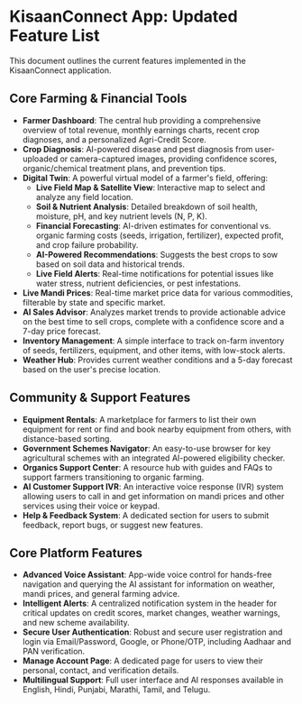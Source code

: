 # KisaanConnect App: Updated Feature List

This document outlines the current features implemented in the KisaanConnect application.

## Core Farming & Financial Tools

- **Farmer Dashboard**: The central hub providing a comprehensive overview of total revenue, monthly earnings charts, recent crop diagnoses, and a personalized Agri-Credit Score.
- **Crop Diagnosis**: AI-powered disease and pest diagnosis from user-uploaded or camera-captured images, providing confidence scores, organic/chemical treatment plans, and prevention tips.
- **Digital Twin**: A powerful virtual model of a farmer's field, offering:
    - **Live Field Map & Satellite View**: Interactive map to select and analyze any field location.
    - **Soil & Nutrient Analysis**: Detailed breakdown of soil health, moisture, pH, and key nutrient levels (N, P, K).
    - **Financial Forecasting**: AI-driven estimates for conventional vs. organic farming costs (seeds, irrigation, fertilizer), expected profit, and crop failure probability.
    - **AI-Powered Recommendations**: Suggests the best crops to sow based on soil data and historical trends.
    - **Live Field Alerts**: Real-time notifications for potential issues like water stress, nutrient deficiencies, or pest infestations.
- **Live Mandi Prices**: Real-time market price data for various commodities, filterable by state and specific market.
- **AI Sales Advisor**: Analyzes market trends to provide actionable advice on the best time to sell crops, complete with a confidence score and a 7-day price forecast.
- **Inventory Management**: A simple interface to track on-farm inventory of seeds, fertilizers, equipment, and other items, with low-stock alerts.
- **Weather Hub**: Provides current weather conditions and a 5-day forecast based on the user's precise location.

## Community & Support Features

- **Equipment Rentals**: A marketplace for farmers to list their own equipment for rent or find and book nearby equipment from others, with distance-based sorting.
- **Government Schemes Navigator**: An easy-to-use browser for key agricultural schemes with an integrated AI-powered eligibility checker.
- **Organics Support Center**: A resource hub with guides and FAQs to support farmers transitioning to organic farming.
- **AI Customer Support IVR**: An interactive voice response (IVR) system allowing users to call in and get information on mandi prices and other services using their voice or keypad.
- **Help & Feedback System**: A dedicated section for users to submit feedback, report bugs, or suggest new features.

## Core Platform Features

- **Advanced Voice Assistant**: App-wide voice control for hands-free navigation and querying the AI assistant for information on weather, mandi prices, and general farming advice.
- **Intelligent Alerts**: A centralized notification system in the header for critical updates on credit scores, market changes, weather warnings, and new scheme availability.
- **Secure User Authentication**: Robust and secure user registration and login via Email/Password, Google, or Phone/OTP, including Aadhaar and PAN verification.
- **Manage Account Page**: A dedicated page for users to view their personal, contact, and verification details.
- **Multilingual Support**: Full user interface and AI responses available in English, Hindi, Punjabi, Marathi, Tamil, and Telugu.
